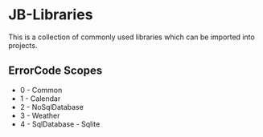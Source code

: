 # JB-Libraries
This is a collection of commonly used libraries which can be imported into projects.

## ErrorCode Scopes
- 0 - Common
- 1 - Calendar
- 2 - NoSqlDatabase
- 3 - Weather
- 4 - SqlDatabase - Sqlite
